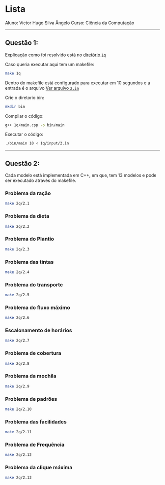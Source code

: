# Lista

Aluno: Victor Hugo Silva Ângelo
Curso: Ciência da Computação

---
## Questão 1:

Explicação como foi resolvido está no [diretório `1q`](https://github.com/Viihtorugo/cc-pesquisa-operacional-2024.2/tree/main/lista/1q)

Caso queria executar aqui tem um makefile:

```bash
make 1q
```
Dentro do makefile está configurado para executar em 10 segundos e a entrada é o arquivo [Ver arquivo `2.in`](https://github.com/Viihtorugo/cc-pesquisa-operacional-2024.2/blob/main/lista/1q/input/2.in)

Crie o diretorio bin:

```bash
mkdir bin
```

Compilar o código:

```bash
g++ 1q/main.cpp -o bin/main
```

Executar o código:

```bash
./bin/main 10 < 1q/input/2.in
```

---

## Questão 2:

Cada modelo está implementada em C++, em que, tem 13 modelos e pode ser executado através do makefile. 

### Problema da ração

```bash
make 2q/2.1
```

### Problema da dieta

```bash
make 2q/2.2
```

### Problema do Plantio

```bash
make 2q/2.3
```

### Problema das tintas

```bash
make 2q/2.4
```

### Problema do transporte

```bash
make 2q/2.5
```

### Problema do fluxo máximo

```bash
make 2q/2.6
```

### Escalonamento de horários

```bash
make 2q/2.7
```

### Problema de cobertura

```bash
make 2q/2.8
```

### Problema da mochila

```bash
make 2q/2.9
```


### Problema de padrões

```bash
make 2q/2.10
```

### Problema das facilidades

```bash
make 2q/2.11
```

### Problema de Frequência

```bash
make 2q/2.12
```


### Problema da clique máxima

```bash
make 2q/2.13
```